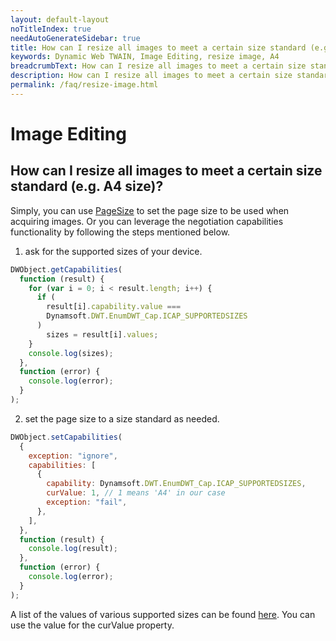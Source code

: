 ```yaml
---
layout: default-layout
noTitleIndex: true
needAutoGenerateSidebar: true
title: How can I resize all images to meet a certain size standard (e.g. A4 size)?
keywords: Dynamic Web TWAIN, Image Editing, resize image, A4
breadcrumbText: How can I resize all images to meet a certain size standard (e.g. A4 size)?
description: How can I resize all images to meet a certain size standard (e.g. A4 size)?
permalink: /faq/resize-image.html
---
```


# Image Editing

## How can I resize all images to meet a certain size standard (e.g. A4 size)?

Simply, you can use <a href="{{site.info}}api/WebTwain_Acquire.html#pagesize" target="_blank">PageSize</a> to set the page size to be used when acquiring images.
Or you can leverage the negotiation capabilities functionality by following the steps mentioned below.

1. ask for the supported sizes of your device.

```javascript
DWObject.getCapabilities(
  function (result) {
    for (var i = 0; i < result.length; i++) {
      if (
        result[i].capability.value ===
        Dynamsoft.DWT.EnumDWT_Cap.ICAP_SUPPORTEDSIZES
      )
        sizes = result[i].values;
    }
    console.log(sizes);
  },
  function (error) {
    console.log(error);
  }
);
```

2. set the page size to a size standard as needed.

```javascript
DWObject.setCapabilities(
  {
    exception: "ignore",
    capabilities: [
      {
        capability: Dynamsoft.DWT.EnumDWT_Cap.ICAP_SUPPORTEDSIZES,
        curValue: 1, // 1 means 'A4' in our case
        exception: "fail",
      },
    ],
  },
  function (result) {
    console.log(result);
  },
  function (error) {
    console.log(error);
  }
);
```

A list of the values of various supported sizes can be found <a href="{{site.info}}api/Dynamsoft_Enum.html#dynamsoftdwtenumdwt_capsupportedsizes" target="_blank">here</a>. You can use the value for the curValue property.
